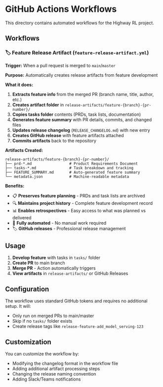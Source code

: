 # GitHub Actions Workflows

This directory contains automated workflows for the Highway RL project.

## Workflows

### 🏷️ Feature Release Artifact (`feature-release-artifact.yml`)

**Trigger:** When a pull request is merged to `main`/`master`

**Purpose:** Automatically creates release artifacts from feature development

**What it does:**
1. **Extracts feature info** from the merged PR (branch name, title, author, etc.)
2. **Creates artifact folder** in `release-artifacts/feature-{branch}-{pr-number}/`
3. **Copies tasks folder** contents (PRDs, task lists, documentation)
4. **Generates feature summary** with PR details, commits, and changed files
5. **Updates release changelog** (`RELEASE_CHANGELOG.md`) with new entry
6. **Creates GitHub release** with feature artifacts attached
7. **Commits artifacts** back to the repository

**Artifacts Created:**
```
release-artifacts/feature-{branch}-{pr-number}/
├── prd-*.md                 # Product Requirements Document
├── tasks-*.md               # Task breakdown and tracking
├── FEATURE_SUMMARY.md       # Auto-generated feature summary
└── metadata.json            # Machine-readable metadata
```

**Benefits:**
- 📋 **Preserves feature planning** - PRDs and task lists are archived
- 🔍 **Maintains project history** - Complete feature development record
- 📊 **Enables retrospectives** - Easy access to what was planned vs delivered
- 🤖 **Fully automated** - No manual work required
- 🏷️ **GitHub releases** - Professional release management

## Usage

1. **Develop feature** with tasks in `tasks/` folder
2. **Create PR** to main branch
3. **Merge PR** - Action automatically triggers
4. **View artifacts** in `release-artifacts/` or GitHub Releases

## Configuration

The workflow uses standard GitHub tokens and requires no additional setup. It will:
- Only run on merged PRs to main/master
- Skip if no `tasks/` folder exists
- Create release tags like `release-feature-add_model_serving-123`

## Customization

You can customize the workflow by:
- Modifying the changelog format in the workflow file
- Adding additional artifact processing steps
- Changing the release naming convention
- Adding Slack/Teams notifications
